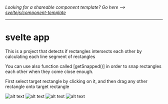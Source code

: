 *Looking for a shareable component template? Go here --> [sveltejs/component-template](https://github.com/sveltejs/component-template)*

---

# svelte app 

This is a project that detects if rectangles intersects each other by calculating each line segment of rectangles 

You can use also function called [getSnapped()] in order to snap rectangles each other when they come close enough.

First select target rectangle by clicking on it, and then drag any other rectangle onto target rectangle

![alt text](http://umitunal.org/wp-content/github/intersecting1.PNG)
![alt text](http://umitunal.org/wp-content/github/intersecting2.PNG)
![alt text](http://umitunal.org/wp-content/github/intersecting3.PNG)
![alt text](http://umitunal.org/wp-content/github/intersecting4.PNG)
